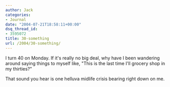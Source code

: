 ```yaml
---
author: Jack
categories:
- Journal
date: "2004-07-21T18:58:11+00:00"
dsq_thread_id:
- 3595072
title: 30-something
url: /2004/30-something/
---
```


I turn 40 on Monday. If it's really no big deal, why have I been wandering around saying things to myself like, "This is the last time I'll grocery shop in my thirties?"

That sound you hear is one helluva midlife crisis bearing right down on me.